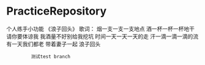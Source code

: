 # PracticeRepository
个人练手小功能
			《浪子回头》
歌词：
		烟一支一支一支地点
		酒一杯一杯一杯地干
		   请你要体谅我
		我酒量不好别给我挖坑
		时间一天一天一天的走
		 汗一滴一滴一滴的流
		   有一天我们都老
		   带着妻子一起
		     浪子回头


		     测试test branch
